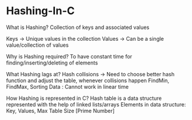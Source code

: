 # Hashing-In-C

What is Hashing?
Collection of keys and associated values

Keys -> Unique values in the collection
Values -> Can be a single value/collection of values

Why is Hashing required?
To have constant time for finding/inserting/deleting of elements

What Hashing lags at?
Hash collisions -> Need to choose better hash function and adjust the table, whenever collisions happen
FindMin, FindMax, Sorting Data : Cannot work in linear time

How Hashing is represented in C?
Hash table is a data structure represented with the help of linked lists/arrays
Elements in data structure:
Key,
Values,
Max Table Size [Prime Number]
